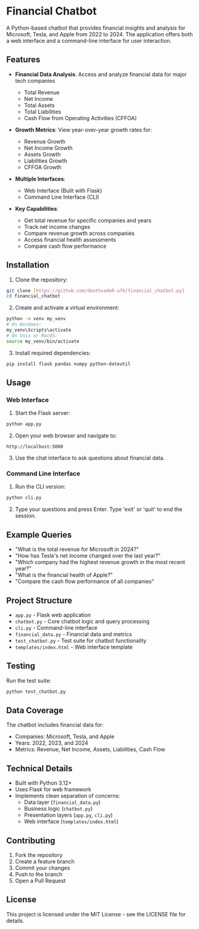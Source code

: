 # Financial Chatbot

A Python-based chatbot that provides financial insights and analysis for Microsoft, Tesla, and Apple from 2022 to 2024. The application offers both a web interface and a command-line interface for user interaction.

## Features

- **Financial Data Analysis**: Access and analyze financial data for major tech companies
  - Total Revenue
  - Net Income
  - Total Assets
  - Total Liabilities
  - Cash Flow from Operating Activities (CFFOA)

- **Growth Metrics**: View year-over-year growth rates for:
  - Revenue Growth
  - Net Income Growth
  - Assets Growth
  - Liabilities Growth
  - CFFOA Growth

- **Multiple Interfaces**:
  - Web Interface (Built with Flask)
  - Command Line Interface (CLI)

- **Key Capabilities**:
  - Get total revenue for specific companies and years
  - Track net income changes
  - Compare revenue growth across companies
  - Access financial health assessments
  - Compare cash flow performance

## Installation

1. Clone the repository:
```bash
git clone [https://github.com/deathvadeR-afk/financial_chatbot.py]
cd financial_chatbot
```

2. Create and activate a virtual environment:
```bash
python -m venv my_venv
# On Windows:
my_venv\Scripts\activate
# On Unix or MacOS:
source my_venv/bin/activate
```

3. Install required dependencies:
```bash
pip install flask pandas numpy python-dateutil
```

## Usage

### Web Interface

1. Start the Flask server:
```bash
python app.py
```

2. Open your web browser and navigate to:
```
http://localhost:5000
```

3. Use the chat interface to ask questions about financial data.

### Command Line Interface

1. Run the CLI version:
```bash
python cli.py
```

2. Type your questions and press Enter. Type 'exit' or 'quit' to end the session.

## Example Queries

- "What is the total revenue for Microsoft in 2024?"
- "How has Tesla's net income changed over the last year?"
- "Which company had the highest revenue growth in the most recent year?"
- "What is the financial health of Apple?"
- "Compare the cash flow performance of all companies"

## Project Structure

- `app.py` - Flask web application
- `chatbot.py` - Core chatbot logic and query processing
- `cli.py` - Command-line interface
- `financial_data.py` - Financial data and metrics
- `test_chatbot.py` - Test suite for chatbot functionality
- `templates/index.html` - Web interface template

## Testing

Run the test suite:
```bash
python test_chatbot.py
```

## Data Coverage

The chatbot includes financial data for:
- Companies: Microsoft, Tesla, and Apple
- Years: 2022, 2023, and 2024
- Metrics: Revenue, Net Income, Assets, Liabilities, Cash Flow

## Technical Details

- Built with Python 3.12+
- Uses Flask for web framework
- Implements clean separation of concerns:
  - Data layer (`financial_data.py`)
  - Business logic (`chatbot.py`)
  - Presentation layers (`app.py`, `cli.py`)
  - Web interface (`templates/index.html`)

## Contributing

1. Fork the repository
2. Create a feature branch
3. Commit your changes
4. Push to the branch
5. Open a Pull Request

## License

This project is licensed under the MIT License - see the LICENSE file for details.
